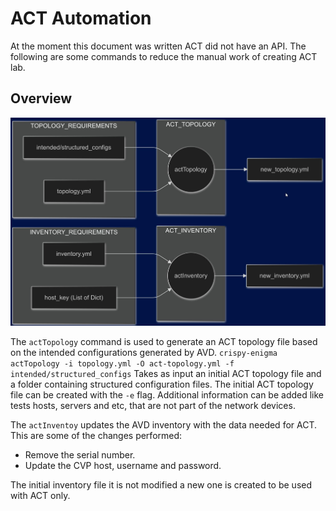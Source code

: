 # ACT Automation

At the moment this document was written ACT did not have an API.
The following are some commands to reduce the manual work of creating ACT lab.

## Overview

![ACT Automation](images/act-main.jpg)

The `actTopology` command is used to generate an ACT topology file based on the intended configurations generated by AVD.
`crispy-enigma actTopology -i topology.yml -O act-topology.yml -f intended/structured_configs`
Takes as input an initial ACT topology file and a folder containing structured configuration files. The initial ACT topology file can be created with the `-e` flag. Additional information can be added like tests hosts, servers and etc, that are not part of the network devices.

The `actInventoy` updates the AVD inventory with the data needed for ACT. This are some of the changes performed:

* Remove the serial number.
* Update the CVP host, username and password.

The initial inventory file it is not modified a new one is created to be used with ACT only.